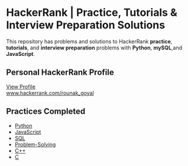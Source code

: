 # HackerRank | Practice, Tutorials & Interview Preparation Solutions

This repository has problems and solutions to HackerRank **practice**, **tutorials**, and **interview preparation** problems with **Python**, **mySQL**,and **JavaScript**.

## Personal HackerRank Profile

[View Profile](https://www.hackerrank.com/rounak_goyal)<br>www.hackerrank.com/rounak_goyal<br>




## Practices Completed
* [Python](#python)
* [JavaScript](#JavaScript)
* [SQL](#sql)
* [Problem-Solving](#Problem-Solving)
* [C++](#C++)
* [C](#C)



